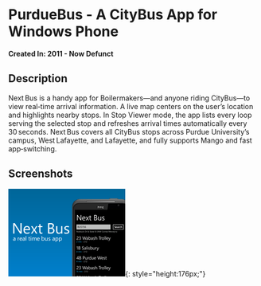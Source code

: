 # PurdueBus - A CityBus App for Windows Phone

**Created In: 2011 - Now Defunct**

## Description

Next Bus is a handy app for Boilermakers—and anyone riding CityBus—to view real‑time arrival information. A live map centers on the user’s location and highlights nearby stops. In Stop Viewer mode, the app lists every loop serving the selected stop and refreshes arrival times automatically every 30 seconds. Next Bus covers all CityBus stops across Purdue University’s campus, West Lafayette, and Lafayette, and fully supports Mango and fast app‑switching.

## Screenshots

![Main Menu](./assets/next-bus/NextBus.png){: style="height:176px;"}